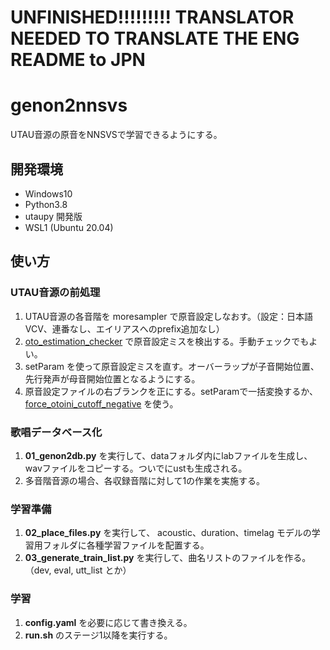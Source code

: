 # UNFINISHED!!!!!!!!! TRANSLATOR NEEDED TO TRANSLATE THE ENG README to JPN

# genon2nnsvs
 UTAU音源の原音をNNSVSで学習できるようにする。

## 開発環境

- Windows10
- Python3.8
- utaupy 開発版
- WSL1 (Ubuntu 20.04)

## 使い方

### UTAU音源の前処理

1. UTAU音源の各音階を moresampler で原音設定しなおす。（設定：日本語VCV、連番なし、エイリアスへのprefix追加なし）
2. [oto_estimation_checker](https://github.com/oatsu-gh/oto_estimation_checker) で原音設定ミスを検出する。手動チェックでもよい。
3. setParam を使って原音設定ミスを直す。オーバーラップが子音開始位置、先行発声が母音開始位置となるようにする。
4. 原音設定ファイルの右ブランクを正にする。setParamで一括変換するか、[force_otoini_cutoff_negative](https://github.com/oatsu-gh/oto2lab/tree/master/tool/force_otoini_cutoff_negative) を使う。

### 歌唱データベース化

1. **01_genon2db.py** を実行して、dataフォルダ内にlabファイルを生成し、wavファイルをコピーする。ついでにustも生成される。
2. 多音階音源の場合、各収録音階に対して1の作業を実施する。

### 学習準備

1. **02_place_files.py** を実行して、 acoustic、duration、timelag モデルの学習用フォルダに各種学習ファイルを配置する。
2. **03_generate_train_list.py** を実行して、曲名リストのファイルを作る。（dev, eval, utt_list とか）

### 学習

1. **config.yaml** を必要に応じて書き換える。
2. **run.sh** のステージ1以降を実行する。
